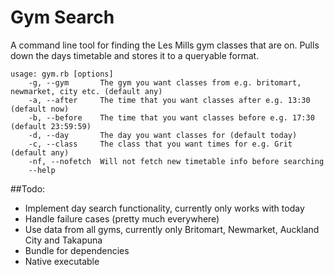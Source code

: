 # Gym Search
A command line tool for finding the Les Mills gym classes that are on. Pulls down the days timetable and stores it to a queryable format.

```
usage: gym.rb [options]
    -g, --gym       The gym you want classes from e.g. britomart, newmarket, city etc. (default any)
    -a, --after     The time that you want classes after e.g. 13:30 (default now)
    -b, --before    The time that you want classes before e.g. 17:30 (default 23:59:59)
    -d, --day       The day you want classes for (default today)
    -c, --class     The class that you want times for e.g. Grit (default any)
    -nf, --nofetch  Will not fetch new timetable info before searching
    --help
```

##Todo: 
 - Implement day search functionality, currently only works with today
 - Handle failure cases (pretty much everywhere)
 - Use data from all gyms, currently only Britomart, Newmarket, Auckland City and Takapuna
 - Bundle for dependencies
 - Native executable
